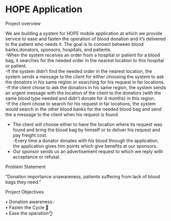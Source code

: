 # HOPE Application
Project overview   

We are building a system for HOPE mobile application at which we provide service to ease and fasten the operation of blood donation and it’s delivered to the patient who needs it. The goal is to connect between blood banks,donators, sponsors, hospitals, and patients.    
-When the system receives an order from a hospital or patient for a blood bag, 
it searches for the needed order in the nearest location to this hospital or 
patient.  
-If the system didn’t find the needed order in the nearest location, the system 
sends a message to the client for either choosing the system to ask the 
donators in his same region or searching for his request in far locations.  
-If the client chose to ask the donators in his same region, the system sends an 
urgent message with the location of the client to the donators (with the same 
blood type needed and didn’t donate for 4 months) in this region.  
-If the client chose to search for his request in far locations, the system would 
search in the other blood banks for the needed blood bag and send the a 
message to the client when his request is found.  
- The client will choose either to have the location where its request was found 
and bring the blood bag by himself or to deliver his request and pay freight 
cost.  
-Every time a donator donates with his blood through the application, the 
application gives him points which give benefits at our sponsors.
- Our sponsor sends us an advertisement request to which we reply with 
acceptance or refusal.  

Problem Statement  

“Donation importance unawareness, patients suffering from lack of blood bags 
they need.”  

Project Objectives  

• Donation awareness💡  
• Fasten the Cycle 🏃  
• Ease the operation👌
